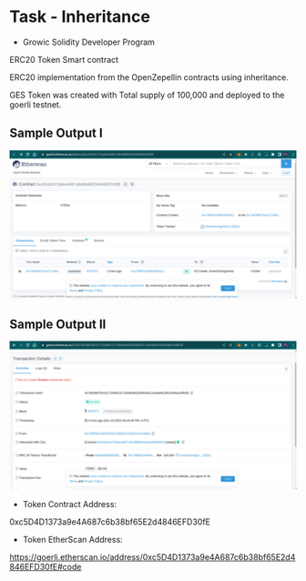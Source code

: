 # Task - Inheritance

- Growic Solidity Developer Program

ERC20 Token Smart contract

ERC20 implementation from the OpenZepellin contracts using inheritance.

GES Token was created with Total supply of 100,000 and deployed to the goerli testnet.

## Sample Output I

![GES-Token](./output1.png)

## Sample Output II

![GES-Token](./output2.png)

- Token Contract Address:

0xc5D4D1373a9e4A687c6b38bf65E2d4846EFD30fE

- Token EtherScan Address:

https://goerli.etherscan.io/address/0xc5D4D1373a9e4A687c6b38bf65E2d4846EFD30fE#code

